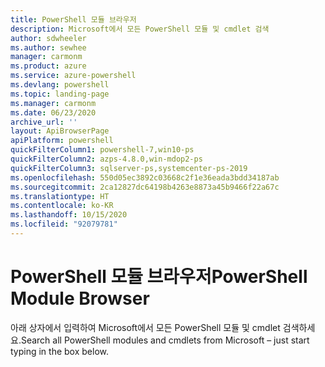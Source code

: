 ```yaml
---
title: PowerShell 모듈 브라우저
description: Microsoft에서 모든 PowerShell 모듈 및 cmdlet 검색
author: sdwheeler
ms.author: sewhee
manager: carmonm
ms.product: azure
ms.service: azure-powershell
ms.devlang: powershell
ms.topic: landing-page
ms.manager: carmonm
ms.date: 06/23/2020
archive_url: ''
layout: ApiBrowserPage
apiPlatform: powershell
quickFilterColumn1: powershell-7,win10-ps
quickFilterColumn2: azps-4.8.0,win-mdop2-ps
quickFilterColumn3: sqlserver-ps,systemcenter-ps-2019
ms.openlocfilehash: 550d05ec3892c03668c2f1e36eada3bdd34187ab
ms.sourcegitcommit: 2ca12827dc64198b4263e8873a45b9466f22a67c
ms.translationtype: HT
ms.contentlocale: ko-KR
ms.lasthandoff: 10/15/2020
ms.locfileid: "92079781"
---
```

# <a name="powershell-module-browser"></a><span data-ttu-id="cf1c8-103">PowerShell 모듈 브라우저</span><span class="sxs-lookup"><span data-stu-id="cf1c8-103">PowerShell Module Browser</span></span>

<span data-ttu-id="cf1c8-104">아래 상자에서 입력하여 Microsoft에서 모든 PowerShell 모듈 및 cmdlet 검색하세요.</span><span class="sxs-lookup"><span data-stu-id="cf1c8-104">Search all PowerShell modules and cmdlets from Microsoft – just start typing in the box below.</span></span>
